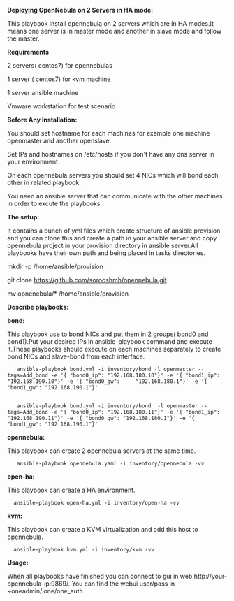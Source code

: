 **Deploying OpenNebula on 2 Servers in HA mode:**

This playbook install opennebula on 2 servers which are in HA modes.It means one server is in master mode and another in slave mode and follow the master.

**Requirements**


2 servers( centos7) for opennebulas

1 server ( centos7) for kvm machine

1 server ansible machine

Vmware workstation for test scenario


**Before Any Installation:**

You should set hostname for each machines for example one machine openmaster and another openslave.

Set IPs and hostnames on /etc/hosts if you don't have any dns server in your environment.

On each opennebula servers you should set 4 NICs which will bond each other in related playbook.

You need an ansible server that can communicate with the other machines in order to excute the playbooks.

**The setup:**

It contains a bunch of yml files which create structure of ansible provision and you can clone this and create a path in your ansible server and copy opennebula project in your provision directory in ansible server.All playbooks have their own path and being placed in tasks directories.

mkdir -p /home/ansible/provision

git clone https://github.com/sorooshmh/opennebula.git

mv opnenebula/* /home/ansible/provision

**Describe playbooks:**

**bond:**

This playbook use to bond NICs and put them in 2 groups( bond0 and bond1).Put your desired IPs in ansible-playbook command and execute it.These playbooks should execute on each machines separately to create bond NICs and slave-bond from each interface.


       ansible-playbook bond.yml -i inventory/bond -l openmaster --tags=Add_bond -e '{ "bond0_ip": "192.168.180.10"}' -e '{ "bond1_ip": "192.168.190.10"}' -e '{ "bond0_gw":     "192.168.180.1"}' -e '{ "bond1_gw": "192.168.190.1"}'
       

       ansible-playbook bond.yml -i inventory/bond  -l openmaster --tags=Add_bond -e '{ "bond0_ip": "192.168.180.11"}' -e '{ "bond1_ip": "192.168.190.11"}' -e '{ "bond0_gw": "192.168.180.1"}' -e '{ "bond1_gw": "192.168.190.1"}'
  
  
**opennebula:**

This playbook can create 2 opennebula servers at the same time.


       ansible-playbook opennebula.yaml -i inventory/opennebula -vv


**open-ha:**

This playbook can create a HA environment.


      ansible-playbook open-ha.yml -i inventory/open-ha -vv
  
  
**kvm:**

This playbook can create a KVM virtualization and add this host to opennebula.


      ansible-playbook kvm.yml -i inventory/kvm -vv
    
    
**Usage:**

When all playbooks have finished you can connect to gui in web http://your-opennebula-ip:9869/. You can find the webui user/pass in ~oneadmin/.one/one_auth
